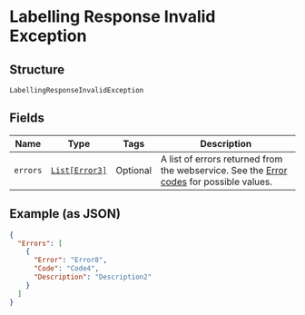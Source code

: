 
# Labelling Response Invalid Exception

## Structure

`LabellingResponseInvalidException`

## Fields

| Name | Type | Tags | Description |
|  --- | --- | --- | --- |
| `errors` | [`List[Error3]`](../../doc/models/error-3.md) | Optional | A list of errors returned from the webservice. See the [Error codes](https://developer.postnl.nl/docs/#/http/reference-data/error-codes) for possible values. |

## Example (as JSON)

```json
{
  "Errors": [
    {
      "Error": "Error8",
      "Code": "Code4",
      "Description": "Description2"
    }
  ]
}
```

